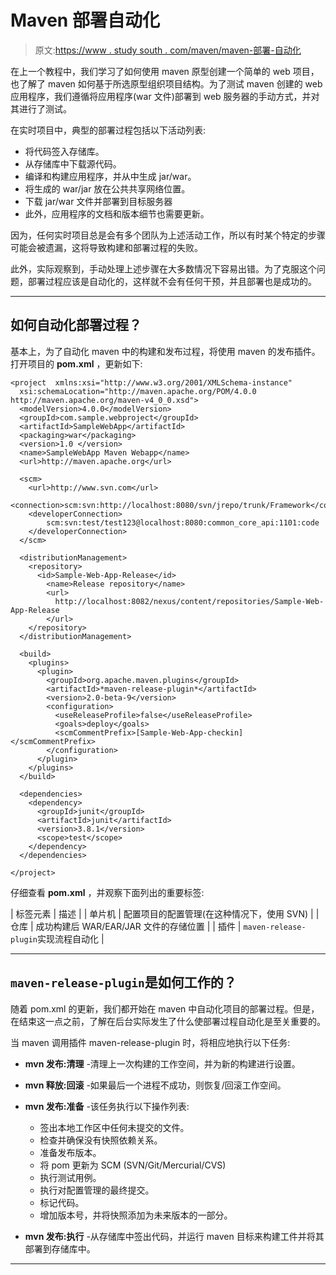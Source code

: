# Maven 部署自动化

> 原文:[https://www . study south . com/maven/maven-部署-自动化](https://www.studytonight.com/maven/maven-deployment-automation)

在上一个教程中，我们学习了如何使用 maven 原型创建一个简单的 web 项目，也了解了 maven 如何基于所选原型组织项目结构。为了测试 maven 创建的 web 应用程序，我们遵循将应用程序(war 文件)部署到 web 服务器的手动方式，并对其进行了测试。

在实时项目中，典型的部署过程包括以下活动列表:

*   将代码签入存储库。
*   从存储库中下载源代码。
*   编译和构建应用程序，并从中生成 jar/war。
*   将生成的 war/jar 放在公共共享网络位置。
*   下载 jar/war 文件并部署到目标服务器
*   此外，应用程序的文档和版本细节也需要更新。

因为，任何实时项目总是会有多个团队为上述活动工作，所以有时某个特定的步骤可能会被遗漏，这将导致构建和部署过程的失败。

此外，实际观察到，手动处理上述步骤在大多数情况下容易出错。为了克服这个问题，部署过程应该是自动化的，这样就不会有任何干预，并且部署也是成功的。

* * *

## 如何自动化部署过程？

基本上，为了自动化 maven 中的构建和发布过程，将使用 maven 的发布插件。打开项目的 **pom.xml** ，更新如下:

```
<project  xmlns:xsi="http://www.w3.org/2001/XMLSchema-instance"
  xsi:schemaLocation="http://maven.apache.org/POM/4.0.0 http://maven.apache.org/maven-v4_0_0.xsd">
  <modelVersion>4.0.0</modelVersion>
  <groupId>com.sample.webproject</groupId>
  <artifactId>SampleWebApp</artifactId>
  <packaging>war</packaging>
  <version>1.0 </version>
  <name>SampleWebApp Maven Webapp</name>
  <url>http://maven.apache.org</url>

  <scm>
    <url>http://www.svn.com</url>
    <connection>scm:svn:http://localhost:8080/svn/jrepo/trunk/Framework</connection>
    <developerConnection>
     	scm:svn:test/test123@localhost:8080:common_core_api:1101:code
    </developerConnection>
  </scm>

  <distributionManagement>
    <repository>
      <id>Sample-Web-App-Release</id>
        <name>Release repository</name>
        <url>
          http://localhost:8082/nexus/content/repositories/Sample-Web-App-Release
        </url>
    </repository>
  </distributionManagement>

  <build>
    <plugins>
      <plugin>
        <groupId>org.apache.maven.plugins</groupId>
        <artifactId>*maven-release-plugin*</artifactId>
        <version>2.0-beta-9</version>
        <configuration>
          <useReleaseProfile>false</useReleaseProfile>
          <goals>deploy</goals>
          <scmCommentPrefix>[Sample-Web-App-checkin]</scmCommentPrefix>
        </configuration>
      </plugin>
    </plugins>
  </build>

  <dependencies>
    <dependency>
      <groupId>junit</groupId>
      <artifactId>junit</artifactId>
      <version>3.8.1</version>
      <scope>test</scope>
    </dependency>
  </dependencies>

</project>
```

仔细查看 **pom.xml** ，并观察下面列出的重要标签:

| 标签元素 | 描述 |
| 单片机 | 配置项目的配置管理(在这种情况下，使用 SVN) |
| 仓库 | 成功构建后 WAR/EAR/JAR 文件的存储位置 |
| 插件 | `maven-release-plugin`实现流程自动化 |

* * *

## `maven-release-plugin`是如何工作的？

随着 pom.xml 的更新，我们都开始在 maven 中自动化项目的部署过程。但是，在结束这一点之前，了解在后台实际发生了什么使部署过程自动化是至关重要的。

当 maven 调用插件 maven-release-plugin 时，将相应地执行以下任务:

*   **mvn 发布:清理** -清理上一次构建的工作空间，并为新的构建进行设置。
*   **mvn 释放:回滚** -如果最后一个进程不成功，则恢复/回滚工作空间。
*   **mvn 发布:准备** -该任务执行以下操作列表:

    *   签出本地工作区中任何未提交的文件。
    *   检查并确保没有快照依赖关系。
    *   准备发布版本。
    *   将 pom 更新为 SCM (SVN/Git/Mercurial/CVS)
    *   执行测试用例。
    *   执行对配置管理的最终提交。
    *   标记代码。
    *   增加版本号，并将快照添加为未来版本的一部分。
*   **mvn 发布:执行** -从存储库中签出代码，并运行 maven 目标来构建工件并将其部署到存储库中。

* * *